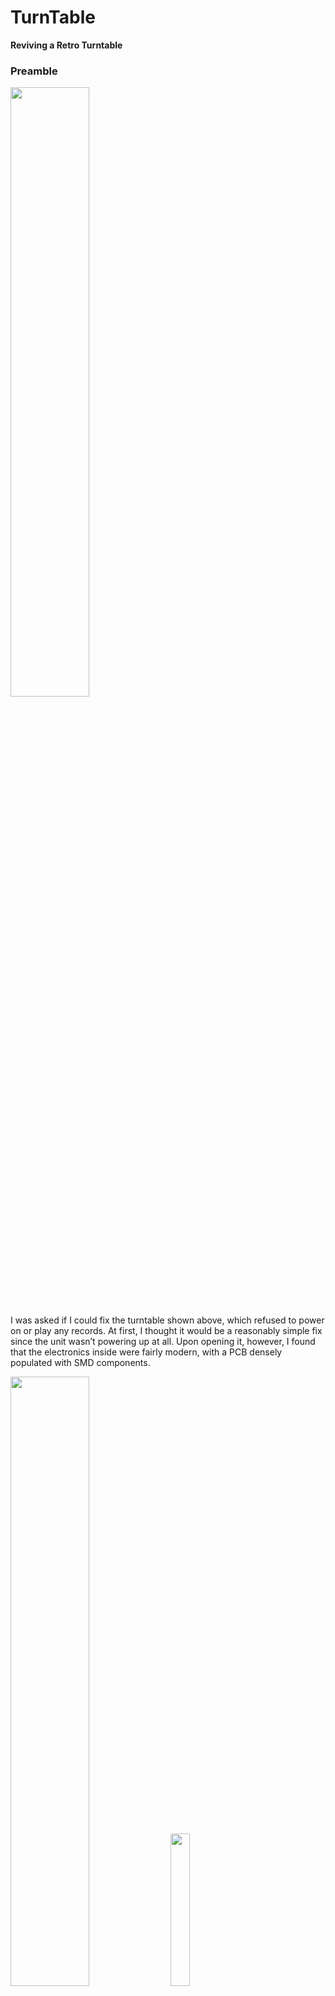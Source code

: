# TurnTable  
**Reviving a Retro Turntable**

### Preamble  
<img src="./figs/lp.png" width="50%">

I was asked if I could fix the turntable shown above, which refused to power on or play any records. At first, I thought it would be a reasonably simple fix since the unit wasn’t powering up at all. Upon opening it, however, I found that the electronics inside were fairly modern, with a PCB densely populated with SMD components.

<img src="./figs/pcb.png" width="50%">
<img src="./figs/underside.png" width="25%">

### Probing the PCB

Initial probing showed that despite the lack of motion or LED activity, the unit was receiving a 5V DC supply from the power plug, and some ICs had their VCC at 5V. I initially suspected the motor might be faulty and began checking it. The motor’s label indicated it could run on 5V to 12V DC. Its winding resistance seemed normal—no shorts or open conditions—but the motor wasn’t receiving any voltage. Clearly, the issue was deeper than I had anticipated.

### 🚀 Boost Converter — The Culprit?

I noticed that if the cue arm was positioned at either extreme of the platter, the motor would cut out. Suspecting a broken link or mechanical switch, I dismantled the assembly and traced all wiring from the cue arm back to the PCB. Eventually, I checked the motor’s power switching circuit and found nothing obviously wrong.

It took me a while to identify the various ICs, despite some helpful clues from ChatGPT about how audio systems like this are typically configured. Part of the confusion stemmed from ambiguous chip markings—sometimes the relevant identifier was on the second line, other times the first.

Eventually, I identified a tiny boost converter chip—**MC34063A**—being used to step up the voltage (likely to 12V) for the motor. Initial measurements showed that the motor was receiving only ~0.5V. Although I had some understanding of buck-boost converters, the specific configuration of this IC was unfamiliar. Again, ChatGPT helped guide me through how this device was expected to function.

<img src="./figs/boost.png" width="50%">

A lot of time went into tracing the circuit related to this boost converter. It became clear that the main microprocessor (a proprietary KP-3128) was responsible for providing the pulsed excitation needed for the boost converter to operate. The IC's internal oscillator was functioning at the expected frequency, and it was supplying 3.3V to other chips on the board.

So I refocused on the boost converter. Voltage measurements on the converter's pins revealed that it wasn’t receiving VCC (5V) on pin 6. Despite checking for broken tracks, everything looked intact. This led me to suspect an internal failure of the chip itself. I decided to replace the chip and see if that resolved the issue...

### The Real Culprit Revealed

The signal to pin 6 of the boost converter chip was actually being controlled by another IC (labeled "XYKey"), which switches VCC via transistors Q9 and Q7. I regretted replacing the chip prematurely—especially since this subtlety was not picked up even by ChatGPT! The schematic later made this interaction clear:  
[📄 View Schematic](./turntable.pdf)

### Tedious Boost Converter Chip Replacement

ChatGPT had reassured me that 5V should be present at pin 6. So I forced that pin high to test the chip—at least it would help narrow down the issue. It took me a week to source the replacement. Meanwhile, I attempted to remove the original IC. This was my first attempt at working with SMD components. Without a proper hot-air soldering station, the job was anything but pleasant.

I ended up destroying the IC, but thankfully the solder pads remained intact. I decided to use thin ribbon cables to replace the SMD chip with a through-hole version (which I could obtain locally). This truly tested my patience and skill—soldering fine wires onto tiny pads using a slightly-too-large soldering iron. Eventually, I made it work. I even used hot glue to provide stress relief—though I won’t show that photo, as it’s not the prettiest job.

<img src="./figs/patch.png" width="50%">

### It Begins to Spin

I was confident the board would work once the new socket-mounted IC was soldered externally. But alas—still no VCC at pin 6. My heart sank. I’d made the classic mistake: removing a good component thinking it was faulty. This isn’t the first time I’ve done that. Do the pros make this mistake too?

Nevertheless, a valuable lesson. I wasn’t quite defeated. I soldered a wire from the 5V line directly to pin 6 of the chip—and lo and behold, the platter began to spin! I measured 9.7V at the motor terminals. I then checked the platter speed at all three settings: 33 and 45 RPM were spot on, although the fastest setting (72 RPM) couldn't quite be reached. But that was a minor issue—I was satisfied.

### A Faint Hope

Excited, I placed the sample record provided and tried listening. I could hear a whisper of a tune! The volume control, however, had no effect. So what now?

Time to analyze the rest of the circuit.

The system consists of several blocks:

- 🟢 **Boost Converter**: Generates a higher voltage to drive the DC motor  
- 🟢 **Pre-Amplifier**: Amplifies the stylus signal to ~100–200 mV  
- 🟢 **Final Amplifier**: Further amplifies to speaker-driving levels  
- 🟢 **Microcontroller**: Controls power, modes (playback/record), ADC for USB audio, etc.  
- 🟢 **MUX**: Selects between audio sources  
- 🟢 **XYKey**: Likely a digital IO buffer/latch under microcontroller control  

### The Penny Drops

After tracing most of the signal paths, I found that the final amplifier (IC 4863) wasn't receiving the output from the preamp. Oscilloscope measurements confirmed that the stylus signal, not the amplified one, was reaching the amplifier. Despite several attempts, I couldn’t find a complete path from the MUX chip (which should have fed the amp) to the amp’s input pins.

Strangely, a weak signal seemed to be arriving at the amp “from nowhere.” ChatGPT suggested this might be due to capacitive coupling—an artifact, not a proper signal.

To test the final amplifier's health, I connected my laptop's headphone output to the amp input via the volume pot’s wiper. Sure enough, solid sound emerged from the speakers. So both the preamp and amplifier were working fine—it was just the signal routing that had gone wrong.

Checking the MUX select lines (pins 9 and 10), I discovered the microcontroller was selecting the AUX input instead of the preamp output. I tried pulling those lines high using resistors, but the microcontroller still seemed to override them. ChatGPT floated the idea that the MUX might be latched and stuck in the wrong state.

### Final Diagnosis and Bypass

Between:

- The VCC failure to the boost converter,
- MUX stuck on AUX input,
- LED indicators not responding,

... it became clear that something was off with the microcontroller and possibly the XYKey chip. Although the micro still supplied 3.3V to other chips, its behavior was inconsistent and erratic—possibly due to a brownout or partial failure.

With time running out, I decided to cut my losses. I bypassed all control circuitry and connected the preamp output directly to the final amplifier input. By this point, I had developed a solid understanding of audio signal levels needed for clean output.

This fix sacrificed features like USB recording/playback—but it brought the turntable back to life.

### 🎵 Music to My Ears

<img src="./figs/icon.png" width="10%">

[![Click here to listen](https://www.youtube.com/shorts/5XMtKkJkuiA)](https://www.youtube.com/shorts/5XMtKkJkuiA)

With this fix in place, I could finally enjoy old Bengali songs with clear, controllable sound. Since the microcontroller is proprietary, I doubt I could have done more without resorting to a full redesign.

In the end, the entire process was educational—though taxing on my eyes and neck! It also helped me keep my mind off a bad case of the flu I endured during this project. I hope my niece enjoys the turntable after all the effort that went into it.

### 🛠 Technical Summary

✅ Reverse-engineered signal paths from minimal information  
✅ Diagnosed and restored a faulty boost converter  
✅ Isolated the microcontroller’s failing influence  
✅ Verified audio chain integrity up to the final amplifier  
✅ Rewired the signal path for working volume control  

### Acknowledgements
Without useful feedback from ChatGPT at all stages of this project I would not have 
achieved this result. It also helped polish this write up.
